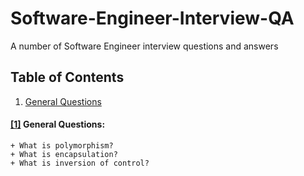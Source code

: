 # Software-Engineer-Interview-QA
A number of Software Engineer interview questions and answers

## <a name='topic'>Table of Contents</a>

  1. [General Questions](#general)

#### [[1]](#general) <a name='general'>General Questions:</a>
    + What is polymorphism?
    + What is encapsulation?
    + What is inversion of control?

